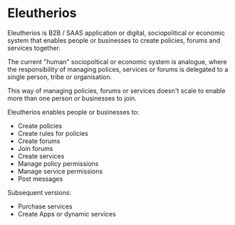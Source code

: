 # Eleutherios

Eleutherios is B2B / SAAS application or digital, sociopolitical or economic system that enables people or businesses to create policies, forums and services together.

The current "human" sociopoltical or economic system is analogue, where the responsibility of managing polices, services or forums is delegated to a single person, tribe or organisation.

This way of managing policies, forums or services doesn't scale to enable more than one person or businesses to join.

Eleutherios enables people or businesses to:

- Create policies
- Create rules for policies
- Create forums
- Join forums
- Create services
- Manage policy permissions
- Manage service permissions
- Post messages

Subsequent versions:

- Purchase services
- Create Apps or dynamic services